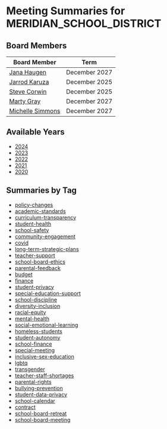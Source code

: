 # Meeting Summaries for MERIDIAN_SCHOOL_DISTRICT

## Board Members

| Board Member       | Term           |
|--------------------|----------------|
| [Jana Haugen](board_member_21.md) | December 2027 |
| [Jarrod Karuza](board_member_22.md) | December 2025 |
| [Steve Corwin](board_member_23.md) | December 2025 |
| [Marty Gray](board_member_24.md) | December 2027 |
| [Michelle Simmons](board_member_25.md) | December 2027 |

## Available Years
- [2024](school_board_10_year_2024.md)
- [2023](school_board_10_year_2023.md)
- [2022](school_board_10_year_2022.md)
- [2021](school_board_10_year_2021.md)
- [2020](school_board_10_year_2020.md)

## Summaries by Tag
- [policy-changes](school_board_10_tag_policy-changes.md)
- [academic-standards](school_board_10_tag_academic-standards.md)
- [curriculum-transparency](school_board_10_tag_curriculum-transparency.md)
- [student-health](school_board_10_tag_student-health.md)
- [school-safety](school_board_10_tag_school-safety.md)
- [community-engagement](school_board_10_tag_community-engagement.md)
- [covid](school_board_10_tag_covid.md)
- [long-term-strategic-plans](school_board_10_tag_long-term-strategic-plans.md)
- [teacher-support](school_board_10_tag_teacher-support.md)
- [school-board-ethics](school_board_10_tag_school-board-ethics.md)
- [parental-feedback](school_board_10_tag_parental-feedback.md)
- [budget](school_board_10_tag_budget.md)
- [finance](school_board_10_tag_finance.md)
- [student-privacy](school_board_10_tag_student-privacy.md)
- [special-education-support](school_board_10_tag_special-education-support.md)
- [school-discipline](school_board_10_tag_school-discipline.md)
- [diversity-inclusion](school_board_10_tag_diversity-inclusion.md)
- [racial-equity](school_board_10_tag_racial-equity.md)
- [mental-health](school_board_10_tag_mental-health.md)
- [social-emotional-learning](school_board_10_tag_social-emotional-learning.md)
- [homeless-students](school_board_10_tag_homeless-students.md)
- [student-autonomy](school_board_10_tag_student-autonomy.md)
- [school-finance](school_board_10_tag_school-finance.md)
- [special-meeting](school_board_10_tag_special-meeting.md)
- [inclusive-sex-education](school_board_10_tag_inclusive-sex-education.md)
- [lgbtq](school_board_10_tag_lgbtq.md)
- [transgender](school_board_10_tag_transgender.md)
- [teacher-staff-shortages](school_board_10_tag_teacher-staff-shortages.md)
- [parental-rights](school_board_10_tag_parental-rights.md)
- [bullying-prevention](school_board_10_tag_bullying-prevention.md)
- [student-data-privacy](school_board_10_tag_student-data-privacy.md)
- [school-calendar](school_board_10_tag_school-calendar.md)
- [contract](school_board_10_tag_contract.md)
- [school-board-retreat](school_board_10_tag_school-board-retreat.md)
- [school-board-meeting](school_board_10_tag_school-board-meeting.md)
